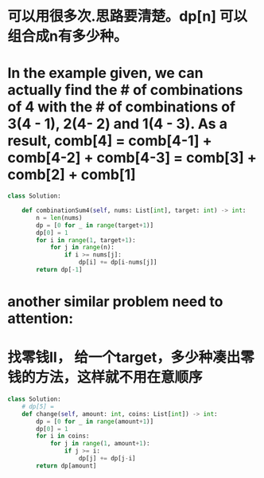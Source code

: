 # 可以用很多次.思路要清楚。dp[n] 可以组合成n有多少种。
# In the example given, we can actually find the # of combinations of 4 with the # of combinations of 3(4 - 1), 2(4- 2) and 1(4 - 3). As a result, comb[4] = comb[4-1] + comb[4-2] + comb[4-3] = comb[3] + comb[2] + comb[1]
   
```python
class Solution:

    def combinationSum4(self, nums: List[int], target: int) -> int:
        n = len(nums)
        dp = [0 for _ in range(target+1)]
        dp[0] = 1
        for i in range(1, target+1):
            for j in range(n):
                if i >= nums[j]:
                    dp[i] += dp[i-nums[j]]
        return dp[-1]

```

# another similar problem need to attention:
# 找零钱II， 给一个target，多少种凑出零钱的方法，这样就不用在意顺序

```python
class Solution:
    # dp[5] = 
    def change(self, amount: int, coins: List[int]) -> int:
        dp = [0 for _ in range(amount+1)]
        dp[0] = 1
        for i in coins:
            for j in range(1, amount+1):
                if j >= i:
                    dp[j] += dp[j-i]
        return dp[amount]
```